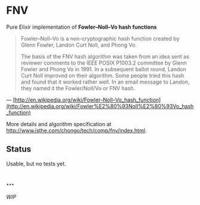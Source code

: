 # FNV

Pure Elixir implementation of **Fowler–Noll–Vo hash functions**

> Fowler–Noll–Vo is a non-cryptographic hash function created by Glenn Fowler, Landon Curt Noll, and Phong Vo.
>
> The basis of the FNV hash algorithm was taken from an idea sent as reviewer comments to the IEEE POSIX P1003.2 committee by Glenn Fowler and Phong Vo in 1991. In a subsequent ballot round, Landon Curt Noll improved on their algorithm. Some people tried this hash and found that it worked rather well. In an email message to Landon, they named it the Fowler/Noll/Vo or FNV hash.

— [http://en.wikipedia.org/wiki/Fowler–Noll–Vo_hash_function](http://en.wikipedia.org/wiki/Fowler%E2%80%93Noll%E2%80%93Vo_hash_function)

More details and algorithm specification at <http://www.isthe.com/chongo/tech/comp/fnv/index.html>.

## Status

Usable, but no tests yet.

## ...

_WIP_
